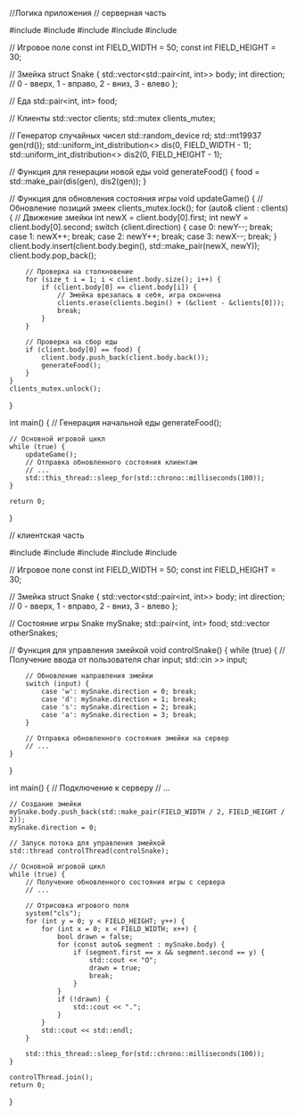 //Логика приложения
// серверная часть

#include <iostream>
#include <vector>
#include <thread>
#include <mutex>
#include <random>

// Игровое поле
const int FIELD_WIDTH = 50;
const int FIELD_HEIGHT = 30;

// Змейка
struct Snake {
    std::vector<std::pair<int, int>> body;
    int direction; // 0 - вверх, 1 - вправо, 2 - вниз, 3 - влево
};

// Еда
std::pair<int, int> food;

// Клиенты
std::vector<Snake> clients;
std::mutex clients_mutex;

// Генератор случайных чисел
std::random_device rd;
std::mt19937 gen(rd());
std::uniform_int_distribution<> dis(0, FIELD_WIDTH - 1);
std::uniform_int_distribution<> dis2(0, FIELD_HEIGHT - 1);

// Функция для генерации новой еды
void generateFood() {
    food = std::make_pair(dis(gen), dis2(gen));
}

// Функция для обновления состояния игры
void updateGame() {
    // Обновление позиций змеек
    clients_mutex.lock();
    for (auto& client : clients) {
        // Движение змейки
        int newX = client.body[0].first;
        int newY = client.body[0].second;
        switch (client.direction) {
            case 0: newY--; break;
            case 1: newX++; break;
            case 2: newY++; break;
            case 3: newX--; break;
        }
        client.body.insert(client.body.begin(), std::make_pair(newX, newY));
        client.body.pop_back();

        // Проверка на столкновение
        for (size_t i = 1; i < client.body.size(); i++) {
            if (client.body[0] == client.body[i]) {
                // Змейка врезалась в себя, игра окончена
                clients.erase(clients.begin() + (&client - &clients[0]));
                break;
            }
        }

        // Проверка на сбор еды
        if (client.body[0] == food) {
            client.body.push_back(client.body.back());
            generateFood();
        }
    }
    clients_mutex.unlock();
}

int main() {
    // Генерация начальной еды
    generateFood();

    // Основной игровой цикл
    while (true) {
        updateGame();
        // Отправка обновленного состояния клиентам
        // ...
        std::this_thread::sleep_for(std::chrono::milliseconds(100));
    }

    return 0;
}







// клиентская часть

#include <iostream>
#include <vector>
#include <thread>
#include <mutex>
#include <chrono>

// Игровое поле
const int FIELD_WIDTH = 50;
const int FIELD_HEIGHT = 30;

// Змейка
struct Snake {
    std::vector<std::pair<int, int>> body;
    int direction; // 0 - вверх, 1 - вправо, 2 - вниз, 3 - влево
};

// Состояние игры
Snake mySnake;
std::pair<int, int> food;
std::vector<Snake> otherSnakes;

// Функция для управления змейкой
void controlSnake() {
    while (true) {
        // Получение ввода от пользователя
        char input;
        std::cin >> input;

        // Обновление направления змейки
        switch (input) {
            case 'w': mySnake.direction = 0; break;
            case 'd': mySnake.direction = 1; break;
            case 's': mySnake.direction = 2; break;
            case 'a': mySnake.direction = 3; break;
        }

        // Отправка обновленного состояния змейки на сервер
        // ...
    }
}

int main() {
    // Подключение к серверу
    // ...

    // Создание змейки
    mySnake.body.push_back(std::make_pair(FIELD_WIDTH / 2, FIELD_HEIGHT / 2));
    mySnake.direction = 0;

    // Запуск потока для управления змейкой
    std::thread controlThread(controlSnake);

    // Основной игровой цикл
    while (true) {
        // Получение обновленного состояния игры с сервера
        // ...

        // Отрисовка игрового поля
        system("cls");
        for (int y = 0; y < FIELD_HEIGHT; y++) {
            for (int x = 0; x < FIELD_WIDTH; x++) {
                bool drawn = false;
                for (const auto& segment : mySnake.body) {
                    if (segment.first == x && segment.second == y) {
                        std::cout << "O";
                        drawn = true;
                        break;
                    }
                }
                if (!drawn) {
                    std::cout << ".";
                }
            }
            std::cout << std::endl;
        }

        std::this_thread::sleep_for(std::chrono::milliseconds(100));
    }

    controlThread.join();
    return 0;
}
